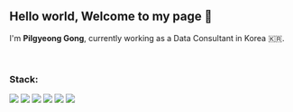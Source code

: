 ## Hello world, Welcome to my page 🎈

I'm **Pilgyeong Gong**, currently working as a Data Consultant in Korea 🇰🇷.

<br>

### Stack:
<img src="https://img.shields.io/badge/Python-3776AB?style=round-square&logo=Python&logoColor=white"/> <img src="https://img.shields.io/badge/FastAPI-009688?style=round-square&logo=fastapi&logoColor=white"/> <img src="https://img.shields.io/badge/MySQL-4479A1?style=round-square&logo=MySQL&logoColor=white"/> 
<img src="https://img.shields.io/badge/Oracle-F80000?style=round-square&logo=Oracle&logoColor=white"/> <img src="https://img.shields.io/badge/docker-2496ED?style=round-square&logo=docker&logoColor=white"/> <img src="https://img.shields.io/badge/AWS-232F3E?style=round-square&logo=amazonaws&logoColor=white"/>

<!--
### Studying:
<img src="https://img.shields.io/badge/Java-6DB33F?&style=round-square&logo=Java&logoColor=white"/> <img src="https://img.shields.io/badge/Spring-6DB33F?style=round-square&logo=Spring&logoColor=white"/> <img src="https://img.shields.io/badge/Spring Boot-6DB33F?style=round-square&logo=Spring Boot&logoColor=white"/>

<img src="https://img.shields.io/badge/Apache Spark-E25A1C?style=round-square&logo=Apache Spark&logoColor=white"/> <img src="https://img.shields.io/badge/Apache Hadoop-66CCFF?style=round-square&logo=ApacheHadoop&logoColor=white"/> <img src="https://img.shields.io/badge/Apache Kafka-231F20?style=round-square&logo=Apache Kafka&logoColor=white"/>
<img src="https://img.shields.io/badge/Google Colab-F9AB00?style=round-square&logo=Google Colab&logoColor=white"/> <img src="https://img.shields.io/badge/Jupyter-F37626?style=round-square&logo=Jupyter&logoColor=white"/> 
-->
